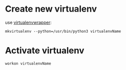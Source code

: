
# Create new virtualenv

use [virtualenvwrapper](https://virtualenvwrapper.readthedocs.io/en/latest/install.html#basic-installation):
```
mkvirtualenv --python=/usr/bin/python3 virtualenvName
```

# Activate virtualenv
```
workon virtualenvName
```
